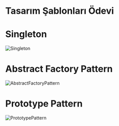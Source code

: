 # Tasarım Şablonları Ödevi
# Singleton #
![Singleton](https://github.com/[basyusuf]/[tasarim-sablonlari-java]/blob/[master]/UML_Diagrams/SingletonPattern.png?raw=true)
# Abstract Factory Pattern #
![AbstractFactoryPattern](https://github.com/[basyusuf]/[tasarim-sablonlari-java]/blob/[master]/UML_Diagrams/AbstractFactoryPattern.png?raw=true)
# Prototype Pattern #
![PrototypePattern](https://github.com/[basyusuf]/[tasarim-sablonlari-java]/blob/[master]/UML_Diagrams/PrototypePattern.png?raw=true)
